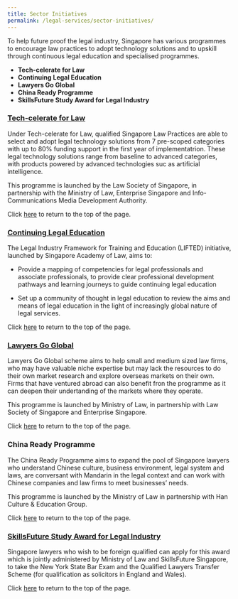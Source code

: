 ```yaml
---
title: Sector Initiatives
permalink: /legal-services/sector-initiatives/
---
```



To help future proof the legal industry, Singapore has various programmes to encourage law practices to adopt technology solutions and to upskill through continuous legal education and specialised programmes.

 - **Tech-celerate for Law** 
 - **Continuing Legal Education** 
 - **Lawyers Go Global** 
 - **China Ready Programme**
 - **SkillsFuture Study Award for Legal Industry**
 

### [Tech-celerate for Law](https://www.lpi.lawsociety.org.sg/tech-celerate-for-law-pre-approved-vendors-solutions/)

Under Tech-celerate for Law, qualified Singapore Law Practices are able to select and adopt legal technology solutions from 7 pre-scoped categories with up to 80% funding support in the first year of implementatrion. These legal technology solutions range from baseline to advanced categories, with products powered by advanced technologies suc as artificial intelligence.

This programme is launched by the Law Society of Singapore, in partnership with the Ministry of Law, Enterprise Singapore and Info-Communications Media Development Authority.

Click [here](*TOP) to return to the top of the page.

### [Continuing Legal Education](https://www.sal.org.sg/lifted)

The Legal Industry Framework for Training and Education (LIFTED) initiative, launched by Singapore Academy of Law, aims to:

 - Provide a mapping of competencies for legal professionals and
          associate professionals, to provide clear professional
          development pathways and learning journeys to guide continuing
          legal education
   
 - Set up a community of thought in legal education to review the
          aims and means of legal education in the light of increasingly
          global nature of legal services.


Click [here](*TOP) to return to the top of the page.

### [Lawyers Go Global](https://www.lawsociety.org.sg/for-lawyers/going-global/)

Lawyers Go Global scheme aims to help small and medium sized law firms, who may have valuable niche expertise but may lack the resources to do their own market research and explore overseas markets on their own. Firms that have ventured abroad can also benefit fron the programme as it can deepen their undertanding of the markets where they operate.

This programme is launched by Ministry of Law, in partnership with Law Society of Singapore and Enterprise Singapore.

Click [here](*TOP) to return to the top of the page.

### China Ready Programme

The China Ready Programme aims to expand the pool of Singapore lawyers who understand Chinese culture, business environment, legal system and laws, are conversant with Mandarin in the legal context and can work with Chinese companies and law firms to meet businesses’ needs.

This programme is launched by the Ministry of Law in partnership with Han Culture & Education Group.

Click [here](*TOP) to return to the top of the page.

### [SkillsFuture Study Award for Legal Industry](https://programmes.myskillsfuture.sg/Portal/ProgramDetails.aspx?ProgID=P00000059) 

Singapore lawyers who wish to be foreign qualified can apply for this award which is jointly administered by Ministry of Law and SkillsFuture Singapore, to take the New York State Bar Exam and the Qualified Lawyers Transfer Scheme (for qualification as solicitors in England and Wales). 

Click [here](*TOP) to return to the top of the page.
